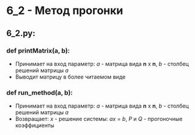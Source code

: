 # 6_2 - Метод прогонки
## 6_2.py:
### def printMatrix(a, b):
  - Принимает на вход параметр: *a* - матрица вида **n** x **n**, *b* - столбец решений матрицы *а*
  - Выводит матрицу в более читаемом виде
### def run_method(a, b):
   - Принимает на вход параметр: *a* - матрица вида **n** x **n**, *b* - столбец решений матрицы *а*
   - Возвращает: *x* - решение системы: *ax = b*, *P* и *Q* - прогоночные коэффициенты
